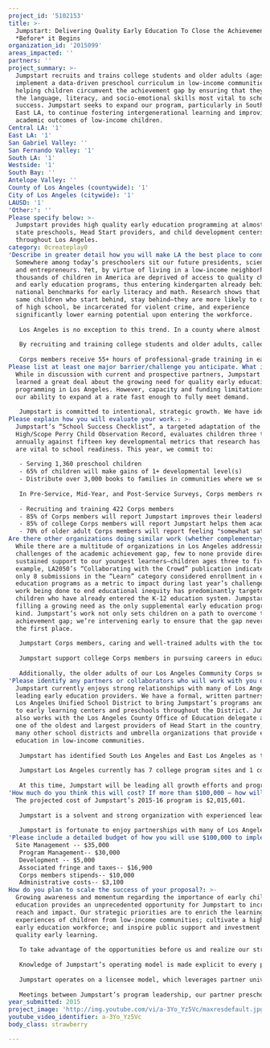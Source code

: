 ```yaml
---
project_id: '5102153'
title: >-
  Jumpstart: Delivering Quality Early Education To Close the Achievement Gap
  *Before* it Begins
organization_id: '2015099'
areas_impacted: ''
partners: ''
project_summary: >-
  Jumpstart recruits and trains college students and older adults (ages 55+) to
  implement a data-driven preschool curriculum in low-income communities,
  helping children circumvent the achievement gap by ensuring that they build
  the language, literacy, and socio-emotional skills most vital to school
  success. Jumpstart seeks to expand our program, particularly in South LA and
  East LA, to continue fostering intergenerational learning and improving the
  academic outcomes of low-income children.
Central LA: '1'
East LA: '1'
San Gabriel Valley: ''
San Fernando Valley: '1'
South LA: '1'
Westside: '1'
South Bay: ''
Antelope Valley: ''
County of Los Angeles (countywide): '1'
City of Los Angeles (citywide): '1'
LAUSD: '1'
'Other:': ''
Please specify below: >-
  Jumpstart provides high quality early education programming at almost fifty
  state preschools, Head Start providers, and child development centers
  throughout Los Angeles.
category: 0createplay0
'Describe in greater detail how you will make LA the best place to connect:': >-
  Somewhere among today’s preschoolers sit our future presidents, scientists,
  and entrepreneurs. Yet, by virtue of living in a low-income neighborhood,
  thousands of children in America are deprived of access to quality child care
  and early education programs, thus entering kindergarten already behind
  national benchmarks for early literacy and math. Research shows that these
  same children who start behind, stay behind—they are more likely to drop out
  of high school, be incarcerated for violent crime, and experience
  significantly lower earning potential upon entering the workforce. 
   
   Los Angeles is no exception to this trend. In a county where almost 20% of all families live in poverty, only 44% of children enrolled in the Los Angeles Unified School District demonstrate grade-level reading and writing proficiency by the third grade. 
   
   By recruiting and training college students and older adults, called Corps members, to implement a research-based curriculum in preschool classrooms, Jumpstart works systemically and strategically to close the achievement gap *before* it begins. Our curriculum is uniquely designed to help children build the key language, literacy, and socio-emotional skills deemed by early education experts to be most vital for school readiness. Corps members deliver our high-quality program to the same small group of children twice weekly for an entire year, leveraging reduced adult-child ratios in Jumpstart classrooms to provide children with consistent, targeted individual instruction.
   
   Corps members receive 55+ hours of professional-grade training in early education best practices and methodology to support their implementation of Jumpstart’s outcomes-based program. They provide their partner preschool teachers with much needed resources and support over the course of the year, while simultaneously developing valuable workplace and leadership skills. The highly structured nature of the Jumpstart program instills in college Corps members the values of time management, teamwork, effective communication, and grit that are intrinsic both to success in their academic studies and to competitiveness in the job market. Our older adult Corps members experience significant health benefits, such as improved mobility and mental acuity. Informed by their experiences in the classroom, Jumpstart Corps members become early education advocates for life, and many seek out careers in education and human services related fields.
Please list at least one major barrier/challenge you anticipate. What is your strategy for overcoming these obstacles?: >-
  While in discussion with current and prospective partners, Jumpstart has
  learned a great deal about the growing need for quality early education
  programming in Los Angeles. However, capacity and funding limitations impact
  our ability to expand at a rate fast enough to fully meet demand. 
   
   Jumpstart is committed to intentional, strategic growth. We have identified South LA and East LA as communities of need, and will prioritize the expansion of those sites that directly serve these communities; specifically, our program at California State University Dominguez Hills and California State University Los Angeles. In the 2014-15 program year, both sites exceeded their goals for Corps member recruitment and children served. We are also deploying greater numbers of our older adult Corps members from our community site to classrooms in Compton and East LA, to reach additional children who may not be served by our regular college program.
Please explain how you will evaluate your work.: >-
  Jumpstart’s “School Success Checklist”, a targeted adaptation of the
  High/Scope Perry Child Observation Record, evaluates children three times
  annually against fifteen key developmental metrics that research has indicated
  are vital to school readiness. This year, we commit to:
   
   - Serving 1,360 preschool children
   - 65% of children will make gains of 1+ developmental level(s)
   - Distribute over 3,000 books to families in communities where we serve
   
   In Pre-Service, Mid-Year, and Post-Service Surveys, Corps members report on academic, professional, and personal gains made through their experiences in the Jumpstart program. We commit to:
   
   - Recruiting and training 422 Corps members
   - 85% of Corps members will report Jumpstart improves their leadership and connection to their community
   - 85% of college Corps members will report Jumpstart helps them academically
   - 70% of older adult Corps members will report feeling "somewhat satisfied" to "very satisfied" with their health
Are there other organizations doing similar work (whether complementary or competitive)? What is unique about your proposed approach?: >-
  While there are a multitude of organizations in Los Angeles addressing the
  challenges of the academic achievement gap, few to none provide direct,
  sustained support to our youngest learners—children ages three to five. For
  example, LA2050’s “Collaborating with the Crowd” publication indicated that
  only 8 submissions in the “Learn” category considered enrollment in early
  education programs as a metric to impact during last year’s challenge. The
  work being done to end educational inequity has predominantly targeted those
  children who have already entered the K-12 education system. Jumpstart is
  filling a growing need as the only supplemental early education program of its
  kind. Jumpstart’s work not only sets children on a path to overcome the
  achievement gap; we’re intervening early to ensure that the gap never forms in
  the first place. 
   
   Jumpstart Corps members, caring and well-trained adults with the tools and insights to make a measurable impact on preschool students, work with the same small group of three to four children for 8+ hours each week, for an entire year. Jumpstart leverages these small adult-child ratios to provide consistent, individualized instruction to preschool children, maximizing their academic outcomes. Corps members work closely and collaboratively with their partner children’s families and preschool staff to cultivate a culture of learning. 
   
   Jumpstart support college Corps members in pursuing careers in education and human services, and have recently begun piloting workforce development initiatives to support our alumni in moving into teacher prep programs. 
   
   Additionally, the older adults of our Los Angeles Community Corps serve several hundred children in the Los Angeles region not reached by our regular college program. These older adults often experience significant health benefits and reintegration into their communities by being a part of the program, due to their regular physical interaction with local children and families, as well as the additional resources provided by Jumpstart, such as case management and trainings in conflict resolution and healthy lifestyle changes. By pairing the two most vulnerable ends of the generational spectrum, we have seen the birth of a symbiotic relationship that encourages intergenerational learning in Los Angeles communities.
'Please identify any partners or collaborators who will work with you on this project. How much of the $100,000 grant award will each partner receive?': >-
  Jumpstart currently enjoys strong relationships with many of Los Angeles’
  leading early education providers. We have a formal, written partnership with
  Los Angeles Unified School District to bring Jumpstart’s programs and services
  to early learning centers and preschools throughout the District. Jumpstart
  also works with the Los Angeles County Office of Education delegate agencies,
  one of the oldest and largest providers of Head Start in the country, among
  many other school districts and umbrella organizations that provide early
  education in low-income communities. 
   
   Jumpstart has identified South Los Angeles and East Los Angeles as two potential areas for program growth and expansion, and is fortunate to have the support of local partners such as Compton Unified School District; Proyecto Pastoral; and the Mexican American Opportunity Foundation (MAOF). 
   
   Jumpstart Los Angeles currently has 7 college program sites and 1 community site for our older adult Corps members. Our college and university partners include the University of Southern California; University of California Los Angeles; Pitzer College; Pepperdine University; California State University Northridge; California State University Los Angeles; California State University Dominguez Hills.
   
   At this time, Jumpstart will be leading all growth efforts and program delivery and implementation, and will be the recipient of all grants awarded.
'How much do you think this will cost? If more than $100,000 – how will you cover the additional costs?': |-
  The projected cost of Jumpstart’s 2015-16 program is $2,015,601.
   
   Jumpstart is a solvent and strong organization with experienced leadership; national and regional boards committed to supporting fundraising; long-term funders; and national and local strategic plans for sustainability. Our local staff has been successful at diversifying funds to include private foundations, corporations, individuals, and state/federal government sources.
   
   Jumpstart is fortunate to enjoy partnerships with many of Los Angeles' leading education supporters and funders, including the Dwight Stuart Youth Fund; The Ralph M. Parsons Foundation; The Eisner Foundation; and The Green Foundation; as well as leading corporations such as Ernst & Young; Kaiser Permanent; Wells Fargo; and the Capital Group Companies.
'Please include a detailed budget of how you will use $100,000 to implement this project.': |-
  Site Management -- $35,000
   Program Management-- $30,000
   Development -- $5,000
   Associated fringe and taxes-- $16,900
   Corps members stipends-- $10,000
   Administrative costs-- $3,100
How do you plan to scale the success of your proposal?: >-
  Growing awareness and momentum regarding the importance of early childhood
  education provides an unprecedented opportunity for Jumpstart to increase its
  reach and impact. Our strategic priorities are to enrich the learning
  experiences of children from low-income communities; cultivate a high quality
  early education workforce; and inspire public support and investment in high
  quality early learning. 
   
   To take advantage of the opportunities before us and realize our strategic priorities, Jumpstart commits to deepening and expanding the knowledge and capacity of our staff, and ensuring that the children we serve and the Corps members we work with receive the best possible opportunities to learn and to lead. We seek to grow our program, particularly in the communities of South LA and East LA, where demand for our services is especially high. 
   
   Knowledge of Jumpstart’s operating model is made explicit to every program site. Each site uses the same tools to track key performance data and implements the same pre-designed curriculum, which standardizes the classroom instruction process into teachable routines while still leaving a degree of latitude for individual customization as needed by the site or the child. This standardization has been instrumental in enabling the replication of the Jumpstart program across the Los Angeles region. 
   
   Jumpstart operates on a licensee model, which leverages partner universities’ existing fixed-cost infrastructures and financial resources for more cost-effective scaling. Jumpstart plans to grow its program first at established university sites with a history of success, and then seek further opportunities to begin new sites after establishing a clear theory of change and confirmed support from key players at our partner universities, preschools, and school districts. 
   
   Meetings between Jumpstart’s program leadership, our partner preschools and partner universities, and prospective new partners occur on an on-going basis. The conditions for success and program goals for Jumpstart’s 2015-16 program year have already been determined. Thanks to the efforts of our site managers at California State University, Dominguez Hills; California State University, Los Angeles; and the Los Angeles Community Corps, recruitment and training of Corps members have already begun, and Jumpstart is currently taking measurable steps toward program expansion in the South LA and East LA regions.
year_submitted: 2015
project_image: 'http://img.youtube.com/vi/a-3Yo_Yz5Vc/maxresdefault.jpg'
youtube_video_identifier: a-3Yo_Yz5Vc
body_class: strawberry

---
```

